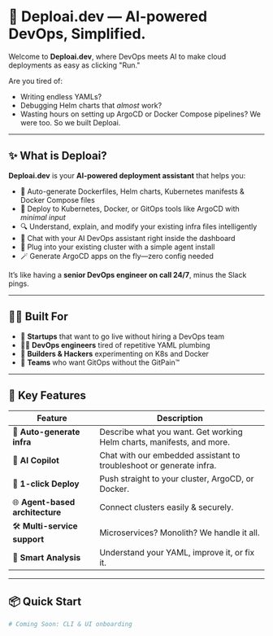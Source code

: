 # 🚀 Deploai.dev — AI-powered DevOps, Simplified.

Welcome to **Deploai.dev**, where DevOps meets AI to make cloud deployments as easy as clicking "Run."

Are you tired of:
- Writing endless YAMLs?
- Debugging Helm charts that *almost* work?
- Wasting hours on setting up ArgoCD or Docker Compose pipelines?
We were too. So we built Deploai.

---

## ✨ What is Deploai?

**Deploai.dev** is your **AI-powered deployment assistant** that helps you:
- 🧠 Auto-generate Dockerfiles, Helm charts, Kubernetes manifests & Docker Compose files
- 🚀 Deploy to Kubernetes, Docker, or GitOps tools like ArgoCD with *minimal input*
- 🔍 Understand, explain, and modify your existing infra files intelligently
- 💬 Chat with your AI DevOps assistant right inside the dashboard
- 🧩 Plug into your existing cluster with a simple agent install
- 🪄 Generate ArgoCD apps on the fly—zero config needed

It’s like having a **senior DevOps engineer on call 24/7**, minus the Slack pings.

---

## 👨‍💻 Built For

- 🚀 **Startups** that want to go live without hiring a DevOps team
- 🧑‍💼 **DevOps engineers** tired of repetitive YAML plumbing
- 🧪 **Builders & Hackers** experimenting on K8s and Docker
- 🏢 **Teams** who want GitOps without the GitPain™

---

## 🧠 Key Features

| Feature | Description |
|--------|-------------|
| 🧱 **Auto-generate infra** | Describe what you want. Get working Helm charts, manifests, and more. |
| 🤖 **AI Copilot** | Chat with our embedded assistant to troubleshoot or generate infra. |
| 🚢 **1-click Deploy** | Push straight to your cluster, ArgoCD, or Docker. |
| 🌐 **Agent-based architecture** | Connect clusters easily & securely. |
| 🛠 **Multi-service support** | Microservices? Monolith? We handle it all. |
| 🧠 **Smart Analysis** | Understand your YAML, improve it, or fix it. |

---

## 📦 Quick Start

```bash
# Coming Soon: CLI & UI onboarding
